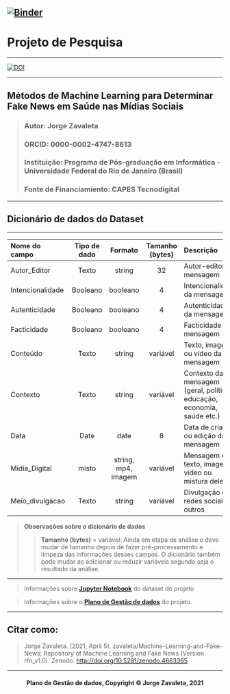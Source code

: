 [![Binder](https://mybinder.org/badge_logo.svg)](https://mybinder.org/v2/gh/zavaleta/Machine-Learning-and-Fake-News/main)
---
# Projeto de Pesquisa

---
[![DOI](https://zenodo.org/badge/DOI/10.5281/zenodo.4663365.svg)](https://doi.org/10.5281/zenodo.4663365)

---
## Métodos de Machine Learning para Determinar Fake News em Saúde nas Mídias Sociais
> ### Autor: Jorge Zavaleta
> ### ORCID: 0000-0002-4747-8613
> ### Instituição: Programa de Pós-graduação em Informática - Universidade Federal do Rio de Janeiro (Brasil)
> ### Fonte de Financiamiento: CAPES Tecnodigital

---
## Dicionário de dados do Dataset
---

 Nome do campo   | Tipo de dado | Formato  |Tamanho (bytes)| Descrição                 |
:----------------|:------------:|:--------:|:-------------:|:--------------------------|
Autor_Editor     | Texto        | string   |      32       | Autor-editor da mensagem
Intencionalidade | Booleano     | booleano |      4        | Intencionalidade da mensagem
Autenticidade    | Booleano     | booleano |      4        | Autenticidade da mensagem
Facticidade      | Booleano     | booleano |      4        | Facticidade da mensagem
Conteúdo         | Texto        | string   |   variável    | Texto, imagem ou vídeo da mensagem
Contexto         | Texto        | string   |   variável    | Contexto da mensagem (geral, política, educação, economia, saúde etc.)
Data             | Date         | date     |    8          | Data de criação ou edição da mensagem
Midia_Digital    | misto        | string, mp4, imagem  |  variável | Mensagem em texto, imagem e vídeo ou mistura deles.
Meio_divulgacao  | Texto        | string | variável | Divulgação em redes sociais ou outros

> **Observações sobre o dicionário de dados**
>> **Tamanho (bytes)** = variável: Ainda em etapa de análise e deve mudar de tamanho depois de fazer pré-processamento e limpeza das informações desses campos. O dicionário também pode mudar ao adicionar ou reduzir variáveis segundo seja o resultado da análise.

---
> Informações sobre **[Jupyter Notebook](Gera_dados.ipynb)** do dataset do projeto

> Informações sobre o **[Plano de Gestão de dados](pgd.md)** do projeto.

---
## Citar como:

> Jorge Zavaleta. (2021, April 5). zavaleta/Machine-Learning-and-Fake-News: Repository of Machine Learning and Fake News (Version rfn_v1.0). Zenodo. http://doi.org/10.5281/zenodo.4663365

---
#### <center>Plano de Gestão de dados,  Copyright &copy;  Jorge Zavaleta, 2021</center>